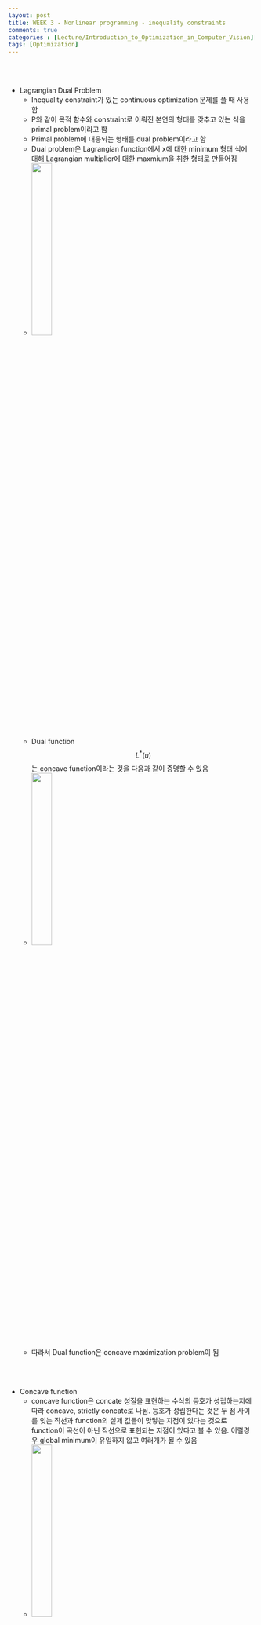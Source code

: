 ```yaml
---
layout: post
title: WEEK 3 - Nonlinear programming - inequality constraints
comments: true
categories : [Lecture/Introduction_to_Optimization_in_Computer_Vision]
tags: [Optimization]
---
```


<br><br>
* Lagrangian Dual Problem
	* Inequality constraint가 있는 continuous optimization 문제를 풀 때 사용함
	* P와 같이 목적 함수와 constraint로 이뤄진 본연의 형태를 갖추고 있는 식을 <point>primal problem</point>이라고 함
	* Primal problem에 대응되는 형태를 <point>dual problem</point>이라고 함
	* Dual problem은 Lagrangian function에서 x에 대한 minimum 형태 식에 대해 Lagrangian multiplier에 대한 maxmium을 취한 형태로 만들어짐
	* <img src="https://drive.google.com/uc?export=view&id=15Y5bPbTWf0yvXjTOI9NQCt_HvNuAsik3" width="30%">
	* Dual function $$L^*(u)$$는 concave function이라는 것을 다음과 같이 증명할 수 있음
	* <img src="https://drive.google.com/uc?export=view&id=1L4lmqGZ4-Kc4KEeWF1WP-PscRV4rHTqs" width="30%">
	* 따라서 Dual function은 <point>concave maximization problem</point>이 됨

<br><br>
* Concave function
	* concave function은 concate 성질을 표현하는 수식의 등호가 성립하는지에 따라 <point>concave, strictly concate</point>로 나뉨. 등호가 성립한다는 것은 두 점 사이를 잇는 직선과 function의 실제 값들이 맞닿는 지점이 있다는 것으로 function이 곡선이 아닌 직선으로 표현되는 지점이 있다고 볼 수 있음. 이럴경우 global minimum이 유일하지 않고 여러개가 될 수 있음
	* <img src="https://drive.google.com/uc?export=view&id=1fZy47XsO7SKSo_Jo3s_p0_b7yCvw__Ec" width="30%">

<br><br>
* KKT Conditions
	* 예를 들어 다음과 같이 inequality constraint를 가진 continuous optimization 문제를 생각해보자
	* <img src="https://drive.google.com/uc?export=view&id=1ALhpsBSvIUGbeXqOqms3pMo05ywenl8C" width="30%">
	* Constrained local minimum은 목적 함수 gradient의 반대 방향과 constraint의 gradient가 parallel할 때 발생하게 됨. 하지만 여기서는 equality constraint와 다르게 $$\lambda$$가 양수라는 조건이 붙게 되는데 이는 constraint가 0보다 작다는 조건 자체가 constraint function 내부는 contour보다 작다는 것을 내포하고 있으므로 gradient는 밖을 향해야된다는 제약이 생기기 때문임.
	* <img src="https://drive.google.com/uc?export=view&id=1AkjoVz62hk62YMn7lh_nM03izY5mpse-" width="30%">
	* 만약 제약 조건을 만족하는 local minimum이 존재한다면 다음과 같은 두 가지 케이스로 분류할 수 있음. Case 2는 앞에서 예시로 본 경우로 local minimum이 feasible region 밖에 존재하는 경우임. 각 case에 대해 local minimum이 충족하는 조건들을 나열하면 각각 3가지씩 생김
	* <img src="https://drive.google.com/uc?export=view&id=1X_Dk5WgcL-m7hFkeBUIjaksoTcYGiWYH" width="30%">
	* 2가지 case들에 대해 local minimum이 만족해야하는 조건들을 병합하면 다음과 같이 <point>KKT conditions</point>가 나오게 됨. 여기서 2번 조건이 $$\lambda$$가 0 이상으로 앞에서 봤던 0보다 커야한다는 조건과 다름. 이는 case 1에서 1번 조건이 $$g(x^*) < 0$$이므로 0이 되기 위해선 $$\lambda=0$$이어야하기 때문임.
	* <img src="https://drive.google.com/uc?export=view&id=1pJaHP4tn5yuo5PYUf5suwVLPTqA5m0IR" width="30%">
	* Inequality, equality constraints를 모두 고려해서 KKT conditions를 만들면 다음과 같음. Inequality constraint가 local minimum에서는 0이 돼야한다는 조건이 추가됨.
	* <img src="https://drive.google.com/uc?export=view&id=1-qTQoLy-aeQnE4E-7t7BIjm0FjIq8dlj" width="30%">
	* KKT conditions는 $$x^*$$라는 local minimum이 존재할 경우 <point>필요조건</point>임. <point>충분조건</point>이 되기 위해서는 <point>convexity</point>를 충족해야함. 본래 convex 문제라면 상관없지만 아닌 경우 convex로 문제를 치환하는 것을 고려해볼 수 있음. 하지만 이것도 어려울 경우 steepest gradient method 등의 방식으로 local minimum을 찾는 것이 최선일 수도 있음. 

<br><br>
>  <subtitle>reference</subtitle>
* https://www.edwith.org/optimization2017